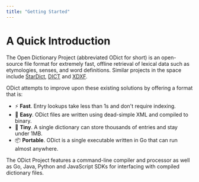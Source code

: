 ```yaml
---
title: "Getting Started"
---
```


# A Quick Introduction

The Open Dictionary Project (abbreviated ODict for short) is an open-source file format for extremely fast, offline retrieval of lexical data such as etymologies, senses, and word definitions. Similar projects in the space include [StarDict](https://en.wikipedia.org/wiki/StarDict), [DICT](https://en.wikipedia.org/wiki/DICT) and [XDXF](https://en.wikipedia.org/wiki/XDXF).

ODict attempts to improve upon these existing solutions by offering a format that is:

- ⚡ **Fast**. Entry lookups take less than 1s and don't require indexing.
- 🧠 **Easy**. ODict files are written using dead-simple XML and compiled to binary.
- 🤏 **Tiny**. A single dictionary can store thousands of entries and stay under 1MB.
- 📦 **Portable**. ODict is a single executable written in Go that can run almost anywhere.

The ODict Project features a command-line compiler and processor as well as Go, Java, Python and JavaScript SDKs for interfacing with compiled dictionary files.
